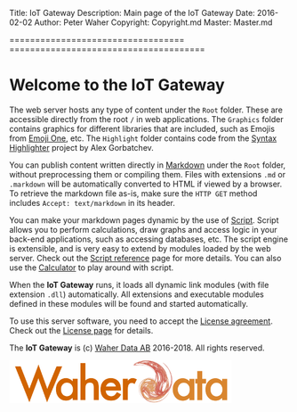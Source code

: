 ﻿Title: IoT Gateway
Description: Main page of the IoT Gateway
Date: 2016-02-02
Author: Peter Waher
Copyright: Copyright.md
Master: Master.md

==================================       ======================================

Welcome to the IoT Gateway
=============================

The web server hosts any type of content under the `Root` folder. These are accessible directly from the root `/` in web applications. 
The `Graphics` folder contains graphics for different libraries that are included, such as Emojis from [Emoji One](http://emojione.com/), etc. 
The `Highlight` folder contains code from the [Syntax Highlighter](http://alexgorbatchev.com/SyntaxHighlighter/) project by Alex Gorbatchev.

You can publish content written directly in [Markdown](Markdown.md) under the `Root` folder, without preprocessing them or compiling them. 
Files with extensions `.md` or `.markdown` will be automatically converted to HTML if viewed by a browser. To retrieve the markdown file as-is, 
make sure the `HTTP GET` method includes `Accept: text/markdown` in its header.

You can make your markdown pages dynamic by the use of [Script](Script.md). Script allows you to perform calculations, draw graphs and access 
logic in your back-end applications, such as accessing databases, etc. The script engine is extensible, and is very easy to extend by modules
loaded by the web server. Check out the [Script reference](Script.md) page for more details. You can also use the [Calculator](Calculator.md)
to play around with script.

When the **IoT Gateway** runs, it loads all dynamic link modules (with file extension `.dll`) automatically. All extensions and executable
modules defined in these modules will be found and started automatically.

To use this server software, you need to accept the [License agreement](Copyright.md). Check out the [License page](Copyright.md) for details.

The **IoT Gateway** is (c) [Waher Data AB](http://waher.se/) 2016-2018. All rights reserved.
 
[![](/Images/logo-Futura-400x77.png)](http://waher.se/)